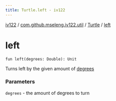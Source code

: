 ```yaml
---
title: Turtle.left - iv122
---
```


[iv122](../../index.md) / [com.github.mseleng.iv122.util](../index.md) / [Turtle](index.md) / [left](.)

# left

`fun left(degrees: Double): Unit`

Turns left by the given amount of [degrees](left.md#com.github.mseleng.iv122.util.Turtle$left(kotlin.Double)/degrees)

### Parameters

`degrees` - the amount of degrees to turn